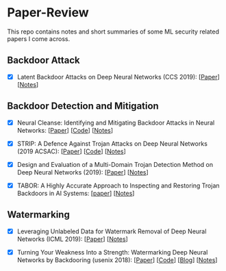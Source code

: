 ﻿# Paper-Review
This repo contains notes and short summaries of some ML security related papers I come across.

## Backdoor Attack

- [x] Latent Backdoor Attacks on Deep Neural Networks (CCS 2019): [[Paper](http://people.cs.uchicago.edu/~ravenben/publications/pdf/pbackdoor-ccs19.pdf)] [[Notes](https://github.com/Jethro85/Paper-Review/blob/master/Latent%20Backdoor%20Attacks%20on%20Deep%20Neural%20Networks.md)]

## Backdoor Detection and Mitigation
- [x] Neural Cleanse: Identifying and Mitigating Backdoor Attacks in Neural Networks: [[Paper](https://sites.cs.ucsb.edu/~bolunwang/assets/docs/backdoor-sp19.pdf)] [[Code](https://github.com/bolunwang/backdoor)] [[Notes](https://github.com/Jethro85/Paper-Review/blob/master/Neural%20Cleanse-%20Identifying%20and%20Mitigating%20Backdoor%20Attacks%20in%20Neural%20Networks.md)]

- [x] STRIP: A Defence Against Trojan Attacks on Deep Neural Networks (2019 ACSAC): 
[[Paper](https://arxiv.org/pdf/1902.06531.pdf)] [[Code](https://github.com/garrisongys/STRIP)] [[Notes](https://github.com/Jethro85/Paper-Review/blob/master/STRIP-%20A%20Defence%20Against%20Trojan%20Attacks%20on%20Deep%20Neural%20Networks.md)]

- [x] Design and Evaluation of a Multi-Domain Trojan Detection Method on Deep Neural Networks (2019): [[Paper](https://arxiv.org/pdf/1911.10312.pdf)] [[Notes](https://github.com/Jethro85/Paper-Review/blob/master/Design%20and%20Evaluation%20of%20a%20Multi-Domain%20Trojan%20Detection%20Method%20on%20Deep%20Neural%20Networks.md)]

- [x] TABOR: A Highly Accurate Approach to Inspecting and Restoring Trojan Backdoors in AI Systems: 
[[paper](https://arxiv.org/pdf/1908.01763.pdf)] [[Notes](https://github.com/Jethro85/Paper-Review/blob/master/TABOR-%20A%20Highly%20Accurate%20Approach%20to%20Inspecting%20and%20Restoring%20Trojan%20Backdoors%20in%20AI%20Systems.md)]

## Watermarking
- [x] Leveraging Unlabeled Data for Watermark Removal of Deep Neural Networks (ICML 2019): [[Paper](https://ruoxijia.github.io/assets/papers/watermark_removal_icml19_workshop.pdf)] [[Notes](https://github.com/Jethro85/Paper-Review/blob/master/Leveraging%20Unlabeled%20Data%20for%20Watermark%20Removal%20of%20Deep%20Neural%20Networks.md)]

- [x] Turning Your Weakness Into a Strength: Watermarking Deep Neural Networks by Backdooring (usenix 2018): [[Paper](https://arxiv.org/pdf/1802.04633.pdf)] [[Code](https://github.com/adiyoss/WatermarkNN)] [[Blog]( https://medium.com/@carstenbaum/the-ubiquity-of-machine-learning-and-its-challenges-to-intellectual-property-dc38e7d66b05)] [[Notes](https://github.com/Jethro85/Paper-Review/blob/master/Turning%20Your%20Weakness%20Into%20a%20Strength-%20Watermarking%20Deep%20Neural%20Networks%20by%20Backdooring.md)]

